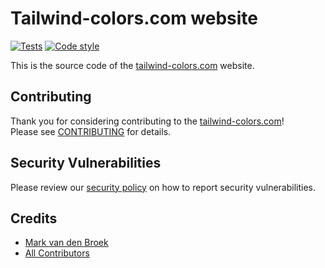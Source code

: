 # Tailwind-colors.com website

[![Tests][ico-tests]][link-tests]
[![Code style][ico-code-style]][link-code-style]

This is the source code of the [tailwind-colors.com][link-website] website.

## Contributing

Thank you for considering contributing to the [tailwind-colors.com][link-website]!  
Please see [CONTRIBUTING](.github/CONTRIBUTING.md) for details.

## Security Vulnerabilities

Please review our [security policy](.github/SECURITY.md) on how to report security vulnerabilities.

## Credits

- [Mark van den Broek](https://github.com/mvdnbrk)
- [All Contributors](../../contributors)

[link-website]: https://tailwind-colors.com
[ico-tests]: https://github.com/mvdnbrk/tailwind-colors.com/workflows/tests/badge.svg?branch=main
[link-tests]: https://github.com/mvdnbrk/tailwind-colors.com/actions?query=workflow%3Atests
[ico-code-style]: https://github.com/mvdnbrk/tailwind-colors.com/workflows/code%20style/badge.svg?branch=main
[link-code-style]: https://github.com/mvdnbrk/tailwind-colors.com/actions?query=workflow%3A%22code+style%22
